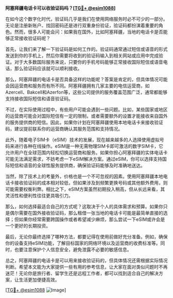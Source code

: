 **阿塞拜疆电话卡可以收验证码吗？[[TG💪+ @esim1088](https://t.me/s/esim1088)]**

在如今这个数字化时代，验证码几乎是我们在使用网络服务时必不可少的一部分。无论是注册新账户、找回密码还是进行双重身份验证，验证码都扮演着重要的角色。然而，很多人可能会问：如果我在国外，比如阿塞拜疆，当地的电话卡是否能够正常接收验证码呢？

首先，让我们来了解一下验证码是如何工作的。验证码通常通过短信或语音的形式发送到你的手机上，然后你需要将收到的验证码输入到相关网站或应用中完成验证。对于大多数国际服务来说，只要你的手机号码能够正常接收国际短信或语音电话，那么验证码应该就可以顺利接收。

那么，阿塞拜疆的电话卡是否具备这样的功能呢？答案是肯定的，但具体情况可能会因运营商和服务而有所不同。阿塞拜疆拥有几家主要的电信运营商，如Azercell、Bakcell和Azerfon等，这些公司提供的服务覆盖范围广泛，通常都能够支持接收国际短信和语音验证码。

不过，在实际使用过程中，有些用户可能会遇到一些问题。比如，某些国家或地区的运营商可能会对国际短信有一定的限制，或者需要额外的设置才能接收来自国外的服务提供商的短信。因此，如果你计划在阿塞拜疆使用本地电话卡来接收验证码，建议提前联系你的运营商确认其服务范围和支持情况。

此外，随着电子SIM卡（eSIM）技术的发展，现在越来越多的人选择使用虚拟号码来进行各种在线操作。eSIM是一种无需物理SIM卡即可激活的数字SIM卡，它允许用户在全球范围内轻松切换运营商和服务。如果你担心阿塞拜疆的实体电话卡可能无法满足需求，不妨考虑一下eSIM解决方案。通过eSIM，你可以选择支持国际短信和语音的全球性服务提供商，确保验证码能够及时准确地送达。

当然，除了技术上的考量外，价格也是一个不可忽视的因素。使用阿塞拜疆本地电话卡接收验证码的成本相对较低，但如果涉及到频繁更换号码或其他额外费用，则可能需要权衡利弊。相比之下，eSIM方案虽然初期投入稍高，但从长远来看，其灵活性和便利性往往更具吸引力。

那么，如何选择最适合自己的方式呢？这取决于个人的具体需求和预算。如果你只是偶尔需要在国外接收验证码，那么租借一张当地的电话卡可能是最简单直接的选择；但如果你经常需要跨国操作或者希望减少麻烦，那么尝试一下eSIM或许会是一个更好的长期投资。

最后，无论你最终选择了哪种方法，都要记得在使用前做好充分准备。例如，确保你的设备支持eSIM功能，了解目标国家的网络环境以及运营商的收费标准等。同时，也要注意保护个人信息安全，避免泄露不必要的敏感信息。

总之，阿塞拜疆的电话卡是可以用来接收验证码的，但具体情况还需根据实际情况判断。希望本文能为大家提供一些有用的参考信息，让大家在面对类似问题时不再迷茫！无论你是旅行者、留学生还是远程工作者，都可以找到适合自己的解决方案，让生活更加便捷高效。

[[TG💪+ @esim1088](https://t.me/s/esim1088) ![Image](https://i.postimg.cc/4NQfJmqS/Snipaste-2025-05-13-00-14-12.png)]